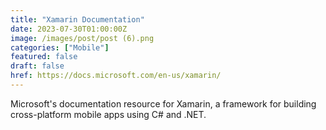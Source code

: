```yaml
---
title: "Xamarin Documentation"
date: 2023-07-30T01:00:00Z
image: /images/post/post (6).png
categories: ["Mobile"]
featured: false
draft: false
href: https://docs.microsoft.com/en-us/xamarin/
---
```

Microsoft's documentation resource for Xamarin, a framework for building cross-platform mobile apps using C# and .NET.
